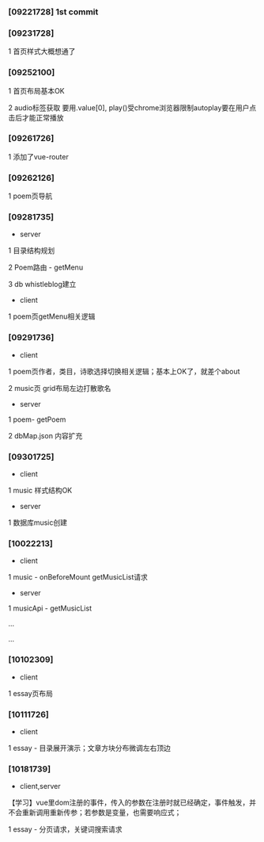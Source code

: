 ### [09221728] 1st commit

### [09231728]

1 首页样式大概想通了

### [09252100]

1 首页布局基本OK

2 audio标签获取 要用.value[0], play()受chrome浏览器限制autoplay要在用户点击后才能正常播放

### [09261726]

1 添加了vue-router

### [09262126]

1 poem页导航

### [09281735]

-  server

1 目录结构规划

2 Poem路由 - getMenu

3 db whistleblog建立

- client

1 poem页getMenu相关逻辑

### [09291736]

- client

1 poem页作者，类目，诗歌选择切换相关逻辑；基本上OK了，就差个about

2 music页 grid布局左边打散歌名

- server

1 poem- getPoem

2 dbMap.json 内容扩充

### [09301725]

- client

1 music 样式结构OK

- server

1 数据库music创建

### [10022213]

- client 

1 music - onBeforeMount getMusicList请求

- server

1 musicApi - getMusicList

...

...

### [10102309]

- client

1 essay页布局

### [10111726]

- client

1 essay - 目录展开演示；文章方块分布微调左右顶边

### [10181739]

- client,server

【学习】vue里dom注册的事件，传入的参数在注册时就已经确定，事件触发，并不会重新调用重新传参；若参数是变量，也需要响应式；

1 essay - 分页请求，关键词搜索请求

